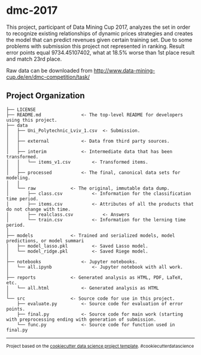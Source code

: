 dmc-2017
==============================

This project, participant of Data Mining Cup 2017, analyzes the set in order to recognize existing relationships of dynamic prices strategies and creates the model that can predict revenues given certain training set.
Due to some problems with submission this project not represented in ranking. Result error points equal 9734.45107402, what at 18.5% worse than 1st place result and match 23rd place.

Raw data can be downloaded from http://www.data-mining-cup.de/en/dmc-competition/task/


Project Organization
------------
	├── LICENSE
	├── README.md				<- The top-level README for developers using this project.
	├── data
	│   ├── Uni_Polytechnic_Lviv_1.csv	<- Submission.
	│   │
	│   ├── external			<- Data from third party sources.
	│   │
	│   ├── interim				<- Intermediate data that has been transformed.
	│   │   └── items_v1.csv		<- Transformed items.
	│   │	
	│   ├── processed			<- The final, canonical data sets for modeling.
	│   │
	│   └── raw				<- The original, immutable data dump.
	│       ├── class.csv			<- Information for the classification time period.
	│       ├── items.csv			<- Attributes of all the products that do not change with time.
	│       ├── realclass.csv       	<- Answers
	│       └── train.csv			<- Information for the lerning time period.
	│
	├── models				<- Trained and serialized models, model predictions, or model summari
	│   ├── model_lasso.pkl			<- Saved Lasso model.
	│   └── model_ridge.pkl			<- Saved Riege model.
	│
	├── notebooks				<- Jupyter notebooks.
	│   └── all.ipynb         		<- Jupyter notebook with all work.
	│
	├── reports				<- Generated analysis as HTML, PDF, LaTeX, etc.
	│   └── all.html			<- Generated analysis as HTML
	│  
	└── src					<- Source code for use in this project.
	    ├── evaluate.py			<- Source code for evaluation of error points.
	    ├── final.py			<- Source code for main work (starting with preprocessing ending with generation of submission.
	    └── func.py				<- Source code for function used in final.py

--------

<p><small>Project based on the <a target="_blank" href="https://drivendata.github.io/cookiecutter-data-science/">cookiecutter data science project template</a>. #cookiecutterdatascience</small></p>
